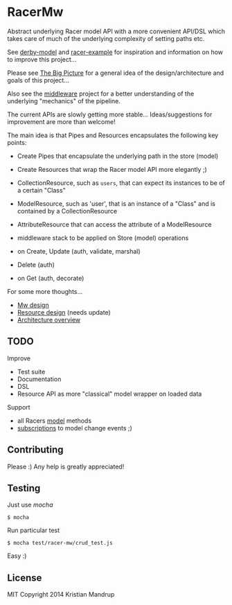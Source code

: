 # RacerMw

Abstract underlying Racer model API with a more convenient API/DSL which takes care of much of the underlying complexity
of setting paths etc.

See [derby-model](http://derbyjs.com/#models) and [racer-example](https://github.com/Sebmaster/racer-example)
for inspiration and information on how to improve this project...

Please see [The Big Picture](https://github.com/kristianmandrup/racer-mw/wiki/The-big-picture) for a general idea of the design/architecture and goals of this project...

Also see the [middleware](https://github.com/kristianmandrup/middleware) project for a better understanding of the underlying "mechanics" of the pipeline.

The current APIs are slowly getting more stable...
Ideas/suggestions for improvement are more than welcome!

The main idea is that Pipes and Resources encapsulates the following key points:

- Create Pipes that encapsulate the underlying path in the store (model)
- Create Resources that wrap the Racer model API more elegantly ;)

 - CollectionResource, such as `users`, that can expect its instances to be of a certain "Class"
 - ModelResource, such as 'user', that is an instance of a "Class" and is contained by a CollectionResource
 - AttributeResource that can access the attribute of a ModelResource

 - middleware stack to be applied on Store (model) operations
  - on Create, Update (auth, validate, marshal)
  - Delete (auth)
  - on Get (auth, decorate)

For some more thoughts...

- [Mw design](https://github.com/kristianmandrup/racer-mw/lib/mw/Mw-Design.md)
- [Resource design](https://github.com/kristianmandrup/racer-mw/lib/resource/Resource-Design.md) (needs update)
- [Architecture overview](https://github.com/kristianmandrup/racer-mw//Architecture-Overview.md)

## TODO

Improve

 * Test suite
 * Documentation
 * DSL
 * Resource API as more "classical" model wrapper on loaded data

Support

 * all Racers [model](https://github.com/kristianmandrup/racer-mw/wiki/Racer-model-explained) methods
 * [subscriptions](https://github.com/kristianmandrup/racer-mw/wiki/Racer-model-subscriptions) to model change events ;)

## Contributing

Please :) Any help is greatly appreciated!

## Testing

Just use *mocha*

`$ mocha`

Run particular test

`$ mocha test/racer-mw/crud_test.js`

Easy :)


## License

MIT
Copyright 2014 Kristian Mandrup
